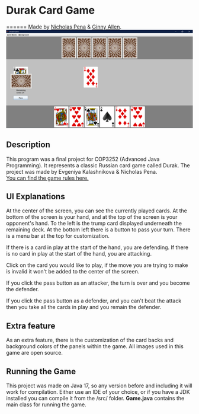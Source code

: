 # Durak Card Game
======
Made by [Nicholas Pena](https://github.com/Nick-Pena) & [Ginny Allen](https://github.com/evginny).
![screenshot](Screenshot.png)

## Description
This program was a final project for COP3252 (Advanced Java Programming). It represents a classic Russian card game called Durak. The project was made by Evgeniya Kalashnikova & Nicholas Pena. <br />
[You can find the game rules here.](https://gathertogethergames.com/durak) 

## UI Explanations

At the center of the screen, you can see the currently played cards. At the bottom of the screen is your hand, and at the top of the screen is your opponent's hand. To the left is the trump card displayed underneath the remaining deck. At the bottom left there is a button to pass your turn. There is a menu bar at the top for customization.

If there is a card in play at the start of the hand, you are defending. If there is no card in play at the start of the hand, you are attacking.

Click on the card you would like to play, if the move you are trying to make is invalid it won't be added to the center of the screen.

If you click the pass button as an attacker, the turn is over and you become the defender.

If you click the pass button as a defender, and you can't beat the attack then you take all the cards in play and you remain the defender.

## Extra feature

As an extra feature, there is the customization of the card backs and background colors of the panels within the game. All images used in this game are open source.

## Running the Game

This project was made on Java 17, so any version before and including it will work for compilation. Either use an IDE of your choice, or if you have a JDK installed you can compile it from the /src/ folder. **Game.java** contains the main class for running the game.

